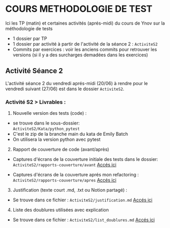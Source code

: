 # COURS METHODOLOGIE DE TEST

Ici les TP (matin) et certaines activités (aprés-midi) du cours de Ynov sur la méthodologie de tests
- 1 dossier par TP
- 1 dossier par activité à partir de l'activité de la séance 2 : `ActiviteS2`
- Commits par exercices : voir les anciens commits pour retrouver les versions (si il y a des surcharges demadées dans les exercices)

## Activité Séance 2

L'activité séance 2 du vendredi aprés-midi (20/06) à rendre pour le vendredi suivant (27/06) est dans le dossier `ActiviteS2`.

### Activité S2 > Livrables : 

1. Nouvelle version des tests (code) : 
- se trouve dans le sous-dossier:<br> `ActiviteS2/Kata/python_pytest` 
- C'est le zip de la branche main du kata de Emily Batch
- On utilisera la version python avec pytest

2. Rapport de couverture de code (avant/après)
- Captures d'écrans de la couverture initiale des tests dans le dossier:<br> 
  `ActiviteS2/rapports-couverture/avant` [Accés ici](./ActiviteS2/rapports-couverture/avant)<br>

- Captures d'écrans de la couverture aprés mon refactoring : <br> 
  `ActiviteS2/rapports-couverture/apres` [Accés ici](./ActiviteS2/rapports-couverture/apres/rapport_couverture_apres.png)<br>

3. Justification (texte court .md, .txt ou Notion partagé) : 
- Se trouve dans ce fichier : `ActiviteS2/justification.md` [Accés ici](./ActiviteS2/justification.md) <br>

4. Liste des doublures utilisées avec explication
- Se trouve dans ce fichier : `ActiviteS2/list_doublures.md` [Accés ici](./ActiviteS2/list_doublures.md) <br>
